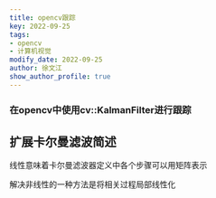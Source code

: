 ```yaml
---
title: opencv跟踪
key: 2022-09-25
tags: 
- opencv
- 计算机视觉
modify_date: 2022-09-25
author: 徐文江
show_author_profile: true
---
```










### 在opencv中使用cv::KalmanFilter进行跟踪			

<!--more-->     



## 扩展卡尔曼滤波简述			

线性意味着卡尔曼滤波器定义中各个步骤可以用矩阵表示				

解决非线性的一种方法是将相关过程局部线性化			

